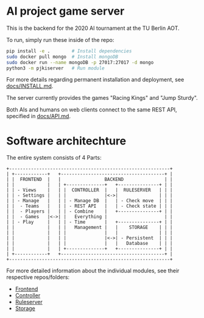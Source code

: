 AI project game server
======================

This is the backend for the 2020 AI tournament at the TU Berlin AOT.

To run, simply run these inside of the repo:
```bash
pip install -e .        # Install dependencies
sudo docker pull mongo  # Install mongoDB
sudo docker run --name mongoDB -p 27017:27017 -d mongo
python3 -m pjkiserver   # Run module
```
For more details regarding permanent installation and deployment, see
[docs/INSTALL.md](/PJ-KI/server/blob/master/docs/INSTALL.md).

The server currently provides the games "Racing Kings" and "Jump Sturdy".

Both AIs and humans on web clients connect to the same REST API, specified in
[docs/API.md](/PJ-KI/server/blob/master/docs/API.md).

# Software architechture

The entire system consists of 4 Parts:

```
+-----------------------------------------------------------+
| +------------+   +--------------------------------------+ |
| |  FRONTEND  |   |                BACKEND               | |
| |            |   | +--------------+   +---------------+ | |
| | - Views    |   | |  CONTROLLER  |   |  RULESERVER   | | |
| | - Settings |   | |              |<->|               | | |
| | - Manage   |   | | - Manage DB  |   | - Check move  | | |
| |  - Teams   |   | | - REST API   |   | - Check state | | |
| |  - Players |   | | - Combine    |   +---------------+ | |
| |  - Games   |<->| |   Everything |                     | |
| | - Play     |   | | - Time       |   +---------------+ | |
| |            |   | |   Management |   |    STORAGE    | | |
| |            |   | |              |   |               | | |
| |            |   | |              |<->| - Persistent  | | |
| |            |   | |              |   |   Database    | | |
| |            |   | +--------------+   +---------------+ | |
| +------------+   +--------------------------------------+ |
+-----------------------------------------------------------+
```

For more detailed information about the individual modules, see their
respective repos/folders:

- [Frontend](/PJ-KI/web-client)
- [Controller](/PJ-KI/server/blob/master/pjkiserver/README.md)
- [Ruleserver](/PJ-KI/server/blob/master/pjkiserver/ruleserver/README.md)
- [Storage](/PJ-KI/server/blob/master/pjkiserver/storage/README.md)
